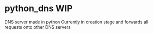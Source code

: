 # python_dns WIP
DNS server made in python
Currently in creation stage and forwards all requests onto other DNS servers
